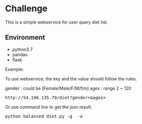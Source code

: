 # Challenge

This is a simple webservice for user query diet list.

##   Environment

*   python2.7
*   pandas
*   flask

Example:

To use webservice, the key and the value should follow the rules.

gender  : could be [Female/Male/F/M/f/m]
ages    : range 2 ~ 120

<pre>http://54.196.135.79/diet?gender=<gender>&ages=<age></pre>

Or use command line to get the json result.

<pre>python balanced_diet.py -g <gender> -a <age></pre>

